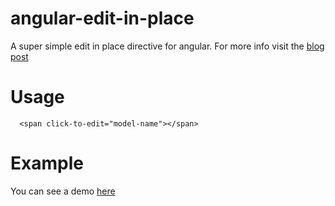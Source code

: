 # angular-edit-in-place
A super simple edit in place directive for angular. For more info visit the [blog post](https://pudymody.github.io/blog/2015-08-11-creating-an-edit-in-place-in-angularjs)

# Usage
```
  <span click-to-edit="model-name"></span>
```

# Example
You can see a demo [here](http://pudymody.github.io/angular-edit-in-place/)
